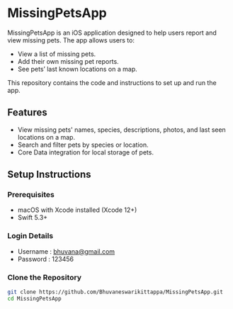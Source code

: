 # MissingPetsApp

MissingPetsApp is an iOS application designed to help users report and view missing pets. The app allows users to:

- View a list of missing pets.
- Add their own missing pet reports.
- See pets’ last known locations on a map.

This repository contains the code and instructions to set up and run the app.

## Features

- View missing pets' names, species, descriptions, photos, and last seen locations on a map.
- Search and filter pets by species or location.
- Core Data integration for local storage of pets.

## Setup Instructions

### Prerequisites

- macOS with Xcode installed (Xcode 12+)
- Swift 5.3+

### Login Details

- Username : bhuvana@gmail.com
- Password : 123456
  
### Clone the Repository

```bash
git clone https://github.com/Bhuvaneswarikittappa/MissingPetsApp.git
cd MissingPetsApp
